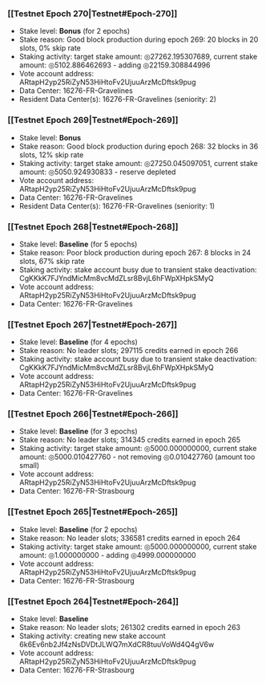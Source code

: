 ### [[Testnet Epoch 270|Testnet#Epoch-270]]
* Stake level: **Bonus** (for 2 epochs)
* Stake reason: Good block production during epoch 269: 20 blocks in 20 slots, 0% skip rate
* Staking activity: target stake amount: ◎27262.195307689, current stake amount: ◎5102.886462693 - adding ◎22159.308844996
* Vote account address: ARtapH2yp25RiZyN53HiHtoFv2UjuuArzMcDftsk9pug
* Data Center: 16276-FR-Gravelines
* Resident Data Center(s): 16276-FR-Gravelines (seniority: 2)
### [[Testnet Epoch 269|Testnet#Epoch-269]]
* Stake level: **Bonus**
* Stake reason: Good block production during epoch 268: 32 blocks in 36 slots, 12% skip rate
* Staking activity: target stake amount: ◎27250.045097051, current stake amount: ◎5050.924930833 - reserve depleted
* Vote account address: ARtapH2yp25RiZyN53HiHtoFv2UjuuArzMcDftsk9pug
* Data Center: 16276-FR-Gravelines
* Resident Data Center(s): 16276-FR-Gravelines (seniority: 1)
### [[Testnet Epoch 268|Testnet#Epoch-268]]
* Stake level: **Baseline** (for 5 epochs)
* Stake reason: Poor block production during epoch 267: 8 blocks in 24 slots, 67% skip rate
* Staking activity: stake account busy due to transient stake deactivation: CgKKkK7FJYndMicMm8vcMdZLsr8BvjL6hFWpXHpkSMyQ
* Vote account address: ARtapH2yp25RiZyN53HiHtoFv2UjuuArzMcDftsk9pug
* Data Center: 16276-FR-Gravelines
### [[Testnet Epoch 267|Testnet#Epoch-267]]
* Stake level: **Baseline** (for 4 epochs)
* Stake reason: No leader slots; 297115 credits earned in epoch 266
* Staking activity: stake account busy due to transient stake deactivation: CgKKkK7FJYndMicMm8vcMdZLsr8BvjL6hFWpXHpkSMyQ
* Vote account address: ARtapH2yp25RiZyN53HiHtoFv2UjuuArzMcDftsk9pug
* Data Center: 16276-FR-Gravelines
### [[Testnet Epoch 266|Testnet#Epoch-266]]
* Stake level: **Baseline** (for 3 epochs)
* Stake reason: No leader slots; 314345 credits earned in epoch 265
* Staking activity: target stake amount: ◎5000.000000000, current stake amount: ◎5000.010427760 - not removing ◎0.010427760 (amount too small)
* Vote account address: ARtapH2yp25RiZyN53HiHtoFv2UjuuArzMcDftsk9pug
* Data Center: 16276-FR-Strasbourg
### [[Testnet Epoch 265|Testnet#Epoch-265]]
* Stake level: **Baseline** (for 2 epochs)
* Stake reason: No leader slots; 336581 credits earned in epoch 264
* Staking activity: target stake amount: ◎5000.000000000, current stake amount: ◎1.000000000 - adding ◎4999.000000000
* Vote account address: ARtapH2yp25RiZyN53HiHtoFv2UjuuArzMcDftsk9pug
* Data Center: 16276-FR-Strasbourg
### [[Testnet Epoch 264|Testnet#Epoch-264]]
* Stake level: **Baseline**
* Stake reason: No leader slots; 261302 credits earned in epoch 263
* Staking activity: creating new stake account 6k6Ev6nb2Jf4zNsDVDtJLWQ7mXdCR8tuuVoWd4Q4gV6w
* Vote account address: ARtapH2yp25RiZyN53HiHtoFv2UjuuArzMcDftsk9pug
* Data Center: 16276-FR-Strasbourg